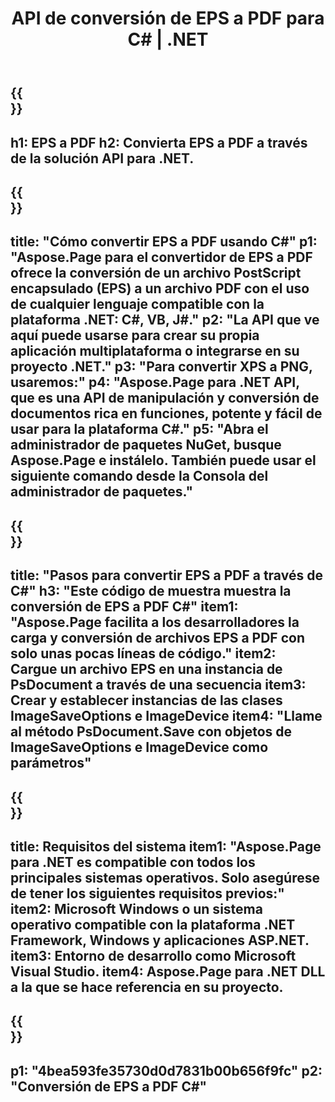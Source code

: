 ﻿---
translation: true
template: /_templates/_conversion-child-net.md
title: API de conversión de EPS a PDF para C# |  .NET
url: /net/conversion/eps-to-pdf/
description: Código de muestra para la conversión de EPS a PDF C#. Utilice el código de ejemplo API para la conversión de archivos EPS por lotes a PDF dentro de VB.NET, Asp.NET o cualquier aplicación basada en .NET.
informat: EPS
outformat: PDF
otherformats: XPS PS
---

{{<section banner>}}
---
h1: EPS a PDF
h2: Convierta EPS a PDF a través de la solución API para .NET.
---

{{<section overview>}}
---
title: "Cómo convertir EPS a PDF usando C#"
p1: "Aspose.Page para el convertidor de EPS a PDF ofrece la conversión de un archivo PostScript encapsulado (EPS) a un archivo PDF con el uso de cualquier lenguaje compatible con la plataforma .NET: C#, VB, J#."
p2: "La API que ve aquí puede usarse para crear su propia aplicación multiplataforma o integrarse en su proyecto .NET."
p3: "Para convertir XPS a PNG, usaremos:"
p4: "Aspose.Page para .NET API, que es una API de manipulación y conversión de documentos rica en funciones, potente y fácil de usar para la plataforma C#."
p5: "Abra el administrador de paquetes NuGet, busque Aspose.Page e instálelo. También puede usar el siguiente comando desde la Consola del administrador de paquetes."
---

{{<section feature1>}}
---
title: "Pasos para convertir EPS a PDF a través de C#"
h3: "Este código de muestra muestra la conversión de EPS a PDF C#"
item1: "Aspose.Page facilita a los desarrolladores la carga y conversión de archivos EPS a PDF con solo unas pocas líneas de código."
item2: Cargue un archivo EPS en una instancia de PsDocument a través de una secuencia
item3: Crear y establecer instancias de las clases ImageSaveOptions e ImageDevice
item4: "Llame al método PsDocument.Save con objetos de ImageSaveOptions e ImageDevice como parámetros"
---

{{<section feature2>}}
---
title: Requisitos del sistema
item1: "Aspose.Page para .NET es compatible con todos los principales sistemas operativos. Solo asegúrese de tener los siguientes requisitos previos:"
item2: Microsoft Windows o un sistema operativo compatible con la plataforma .NET Framework, Windows y aplicaciones ASP.NET.
item3: Entorno de desarrollo como Microsoft Visual Studio.
item4: Aspose.Page para .NET DLL a la que se hace referencia en su proyecto.
---

{{<section gist>}}
---
p1: "4bea593fe35730d0d7831b00b656f9fc"
p2: "Conversión de EPS a PDF C#"
---
